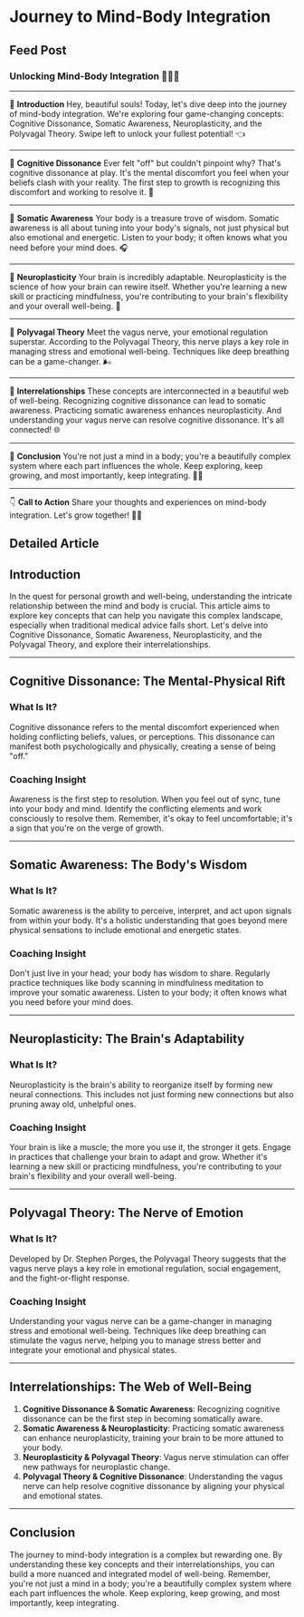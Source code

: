 # Journey to Mind-Body Integration

## Feed Post

### **Unlocking Mind-Body Integration 🧠💖🌱**

---

🌟 **Introduction**
Hey, beautiful souls! Today, let's dive deep into the journey of mind-body integration. We're exploring four game-changing concepts: Cognitive Dissonance, Somatic Awareness, Neuroplasticity, and the Polyvagal Theory. Swipe left to unlock your fullest potential! 👈

---

🤯 **Cognitive Dissonance**
Ever felt "off" but couldn't pinpoint why? That's cognitive dissonance at play. It's the mental discomfort you feel when your beliefs clash with your reality. The first step to growth is recognizing this discomfort and working to resolve it. 🌱

---

🌈 **Somatic Awareness**
Your body is a treasure trove of wisdom. Somatic awareness is all about tuning into your body's signals, not just physical but also emotional and energetic. Listen to your body; it often knows what you need before your mind does. 🎧

---

🌠 **Neuroplasticity**
Your brain is incredibly adaptable. Neuroplasticity is the science of how your brain can rewire itself. Whether you're learning a new skill or practicing mindfulness, you're contributing to your brain's flexibility and your overall well-being. 🧠

---

💖 **Polyvagal Theory**
Meet the vagus nerve, your emotional regulation superstar. According to the Polyvagal Theory, this nerve plays a key role in managing stress and emotional well-being. Techniques like deep breathing can be a game-changer. 🌬️

---

🔗 **Interrelationships**
These concepts are interconnected in a beautiful web of well-being. Recognizing cognitive dissonance can lead to somatic awareness. Practicing somatic awareness enhances neuroplasticity. And understanding your vagus nerve can resolve cognitive dissonance. It's all connected! 🌐

---

🌟 **Conclusion**
You're not just a mind in a body; you're a beautifully complex system where each part influences the whole. Keep exploring, keep growing, and most importantly, keep integrating. 🌈🌠

---

👇 **Call to Action**
Share your thoughts and experiences on mind-body integration. Let's grow together! 🌱💖

## Detailed Article

## **Introduction**

In the quest for personal growth and well-being, understanding the intricate relationship between the mind and body is crucial. This article aims to explore key concepts that can help you navigate this complex landscape, especially when traditional medical advice falls short. Let's delve into Cognitive Dissonance, Somatic Awareness, Neuroplasticity, and the Polyvagal Theory, and explore their interrelationships.

---

## **Cognitive Dissonance: The Mental-Physical Rift**

### **What Is It?**

Cognitive dissonance refers to the mental discomfort experienced when holding conflicting beliefs, values, or perceptions. This dissonance can manifest both psychologically and physically, creating a sense of being "off."

### **Coaching Insight**

Awareness is the first step to resolution. When you feel out of sync, tune into your body and mind. Identify the conflicting elements and work consciously to resolve them. Remember, it's okay to feel uncomfortable; it's a sign that you're on the verge of growth.

---

## **Somatic Awareness: The Body's Wisdom**

### **What Is It?**

Somatic awareness is the ability to perceive, interpret, and act upon signals from within your body. It's a holistic understanding that goes beyond mere physical sensations to include emotional and energetic states.

### **Coaching Insight**

Don't just live in your head; your body has wisdom to share. Regularly practice techniques like body scanning in mindfulness meditation to improve your somatic awareness. Listen to your body; it often knows what you need before your mind does.

---

## **Neuroplasticity: The Brain's Adaptability**

### **What Is It?**

Neuroplasticity is the brain's ability to reorganize itself by forming new neural connections. This includes not just forming new connections but also pruning away old, unhelpful ones.

### **Coaching Insight**

Your brain is like a muscle; the more you use it, the stronger it gets. Engage in practices that challenge your brain to adapt and grow. Whether it's learning a new skill or practicing mindfulness, you're contributing to your brain's flexibility and your overall well-being.

---

## **Polyvagal Theory: The Nerve of Emotion**

### **What Is It?**

Developed by Dr. Stephen Porges, the Polyvagal Theory suggests that the vagus nerve plays a key role in emotional regulation, social engagement, and the fight-or-flight response.

### **Coaching Insight**

Understanding your vagus nerve can be a game-changer in managing stress and emotional well-being. Techniques like deep breathing can stimulate the vagus nerve, helping you to manage stress better and integrate your emotional and physical states.

---

## **Interrelationships: The Web of Well-Being**

1. **Cognitive Dissonance & Somatic Awareness**: Recognizing cognitive dissonance can be the first step in becoming somatically aware.
2. **Somatic Awareness & Neuroplasticity**: Practicing somatic awareness can enhance neuroplasticity, training your brain to be more attuned to your body.
3. **Neuroplasticity & Polyvagal Theory**: Vagus nerve stimulation can offer new pathways for neuroplastic change.
4. **Polyvagal Theory & Cognitive Dissonance**: Understanding the vagus nerve can help resolve cognitive dissonance by aligning your physical and emotional states.

---

## **Conclusion**

The journey to mind-body integration is a complex but rewarding one. By understanding these key concepts and their interrelationships, you can build a more nuanced and integrated model of well-being. Remember, you're not just a mind in a body; you're a beautifully complex system where each part influences the whole. Keep exploring, keep growing, and most importantly, keep integrating.